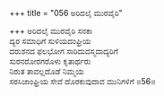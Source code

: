 +++
title = "056 ಅರಿದಲೈ ಮುರವೈರಿ"

+++
ಅರಿದಲೈ ಮುರವೈರಿ ಸನಕಾ   
ದ್ಯರ ಸಮಾಧಿಗೆ ಸುಳಿಯದಂಘ್ರಿಯ   
ದರುಶನದ ಫಲಭೋಗ ಸಾರಿದುದಸ್ಮದಾದ್ಯರಿಗೆ   
ಸುರನರೋರಗರೊಳು ಕೃತಾರ್ಥರು   
ನಿರುತ ತಾವಲ್ಲದೊಡೆ ನಿಮ್ಮಯ   
ಸರಸಿಜಾಂಘ್ರಿಯ ಸೇವೆ ದೊರಕುವುದಾವ ಮುನಿಗಳಿಗೆ    ॥56॥
